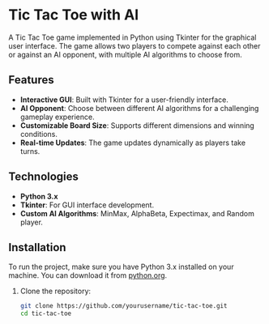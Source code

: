 # Tic Tac Toe with AI 

A Tic Tac Toe game implemented in Python using Tkinter for the graphical user interface. The game allows two players to compete against each other or against an AI opponent, with multiple AI algorithms to choose from.

## Features

- **Interactive GUI**: Built with Tkinter for a user-friendly interface.
- **AI Opponent**: Choose between different AI algorithms for a challenging gameplay experience.
- **Customizable Board Size**: Supports different dimensions and winning conditions.
- **Real-time Updates**: The game updates dynamically as players take turns.

## Technologies

- **Python 3.x**
- **Tkinter**: For GUI interface development.
- **Custom AI Algorithms**: MinMax, AlphaBeta, Expectimax, and Random player.

## Installation

To run the project, make sure you have Python 3.x installed on your machine. You can download it from [python.org](https://www.python.org/downloads/).

1. Clone the repository:
   ```bash
   git clone https://github.com/yourusername/tic-tac-toe.git
   cd tic-tac-toe
